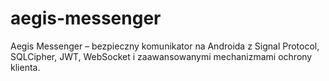 # aegis-messenger
Aegis Messenger – bezpieczny komunikator na Androida z Signal Protocol, SQLCipher, JWT, WebSocket i zaawansowanymi mechanizmami ochrony klienta.
